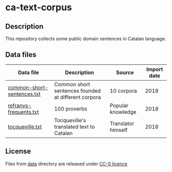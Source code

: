 # ca-text-corpus
## Description
This repository collects some public domain sentences in Catalan language.

## Data files
| Data file        | Description | Source | Import date |
| ------------- |-------------| -----| ---- |
| [common-short-sentences.txt](./data/common-short-sentences.txt) | Common short sentences founded at different corpora | 10 corpora | 2018 |
| [refranys-frequents.txt](./data/refrany-frequents.txt) | 100 proverbs | Popular knowledge  | 2018 |
| [tocqueville.txt](./data/tocqueville.txt) | Tocqueville's translated text to Catalan | Translator himself  | 2018 |

## License
Files from [data](./data) directory are released under [CC-0 licence](https://creativecommons.org/choose/zero/?lang=ca)



